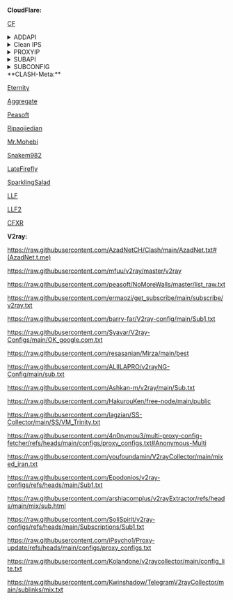 **CloudFlare:**

[CF](CF.md)
<details>
<summary>ADDAPI</summary>
https://raw.githubusercontent.com/alireza-rasouli/VPN/refs/heads/main/AddressesAPI.txt
</details>
<details>
<summary>Clean IPS</summary>
<pre>
sky.rethinkdns.com
fbi.gov
time.is
time.cloudflare.com
www.wto.org
ip.sb
zula.ir
creativecommons.org
go.inmobi.com
discord.com
cdnjs.com
190.93.246.247
23.227.39.183
172.67.132.72
172.67.73.163
172.67.198.111
172.64.145.113
172.66.46.214
172.67.131.154
172.67.167.150
188.114.97.11
188.114.97.24
104.17.107.1
172.67.68.157
151.101.3.1
173.245.49.20
23.227.39.227
190.93.244.18
190.93.245.219
190.93.247.238
104.21.83.62
104.21.48.203
104.17.147.22
104.24.196.20
104.24.197.20
172.67.49.246
172.66.47.64
172.67.131.36
172.67.164.37
172.67.66.177
172.67.156.45
172.66.44.192
104.18.94.237
104.18.95.240
104.19.236.66
104.19.17.212
104.17.76.170
104.17.25.97
104.24.255.100
104.18.151.253
104.23.111.16
104.18.79.102
104.19.233.61
104.17.97.128
104.16.187.144
104.20.94.249
104.16.141.244
104.17.158.192
104.18.144.182
104.19.157.132
104.17.54.45
104.16.89.37
104.20.248.148
104.16.122.101
104.19.245.184
104.17.242.19
104.20.12.112
104.17.240.109
104.18.111.32
104.20.160.26
104.17.118.67
104.18.42.71
45.131.6.125
104.20.203.197
104.17.233.72
104.18.60.11
104.18.129.16
104.24.255.194
104.20.35.95
104.18.8.62
104.24.70.123
104.18.247.105
104.20.23.123
104.19.217.91
104.20.247.155
104.18.219.194
104.16.223.213
104.24.227.27
104.24.166.3
104.24.250.232
104.24.231.110
104.23.99.109
103.184.45.4
104.19.8.89
104.18.240.147
104.24.21.7
104.20.207.255
104.25.150.132
104.19.97.125
104.20.55.144
104.24.78.11
104.16.92.207
104.20.107.136
104.25.162.75
104.19.41.18
104.19.42.168
104.25.7.42
104.19.72.10
104.25.185.201
104.16.144.45
104.17.79.71
104.24.87.38
104.24.37.96
104.20.68.237
104.25.164.167
104.23.102.227
104.16.119.134
104.21.31.69
104.18.250.227
104.19.97.193
104.21.48.196
104.25.188.85
</pre>
</details>

<details>
<summary>PROXYIP</summary>
  <pre>
bpb.yousef.isegaro.com
nima.nscl.ir
  </pre>
</details>
<details>
<summary>SUBAPI</summary>
vihhtxpqnrfb.eu-central-1.clawcloudrun.com
</details>
<details>
<summary>SUBCONFIG</summary>
https://raw.githubusercontent.com/alireza-rasouli/VPN/refs/heads/main/SUBCONFIG.ini
</details>
**CLASH-Meta:**

[Eternity](https://raw.githubusercontent.com/mahdibland/ShadowsocksAggregator/master/Eternity.yml)

[Aggregate](https://raw.githubusercontent.com/alireza-rasouli/VPN/refs/heads/main/Aggregate.yaml)

[Peasoft](https://raw.githubusercontent.com/peasoft/NoMoreWalls/master/list.yml)

[Ripaojiedian](https://raw.githubusercontent.com/ripaojiedian/freenode/main/clash)

[Mr.Mohebi](https://raw.githubusercontent.com/MrMohebi/xray-proxy-grabber-telegram/master/collected-proxies/clash-meta/actives_under_1000ms.yaml)

[Snakem982](https://raw.githubusercontent.com/snakem982/proxypool/main/source/clash-meta.yaml)

[LateFirefly](https://raw.githubusercontent.com/alireza-rasouli/VPN/refs/heads/main/LL.yaml)

[SparklingSalad](https://raw.githubusercontent.com/alireza-rasouli/VPN/refs/heads/main/SparkS.yaml)

[LLF](https://raw.githubusercontent.com/liketolivefree/kobabi/main/clash_mt_ir_prov_f.yaml)

[LLF2](https://raw.githubusercontent.com/liketolivefree/kobabi/main/clash_mt_ir_prov_f2.yaml)

[CFXR](https://cfxr.eu.org/autoconvert)



**V2ray:**

https://raw.githubusercontent.com/AzadNetCH/Clash/main/AzadNet.txt#(AzadNet.t.me)

https://raw.githubusercontent.com/mfuu/v2ray/master/v2ray

https://raw.githubusercontent.com/peasoft/NoMoreWalls/master/list_raw.txt

https://raw.githubusercontent.com/ermaozi/get_subscribe/main/subscribe/v2ray.txt

https://raw.githubusercontent.com/barry-far/V2ray-config/main/Sub1.txt

https://raw.githubusercontent.com/Syavar/V2ray-Configs/main/OK_google.com.txt

https://raw.githubusercontent.com/resasanian/Mirza/main/best

https://raw.githubusercontent.com/ALIILAPRO/v2rayNG-Config/main/sub.txt

https://raw.githubusercontent.com/Ashkan-m/v2ray/main/Sub.txt

https://raw.githubusercontent.com/HakurouKen/free-node/main/public

https://raw.githubusercontent.com/lagzian/SS-Collector/main/SS/VM_Trinity.txt

https://raw.githubusercontent.com/4n0nymou3/multi-proxy-config-fetcher/refs/heads/main/configs/proxy_configs.txt#Anonymous-Multi

https://raw.githubusercontent.com/youfoundamin/V2rayCollector/main/mixed_iran.txt

https://raw.githubusercontent.com/Epodonios/v2ray-configs/refs/heads/main/Sub1.txt

https://raw.githubusercontent.com/arshiacomplus/v2rayExtractor/refs/heads/main/mix/sub.html

https://raw.githubusercontent.com/SoliSpirit/v2ray-configs/refs/heads/main/Subscriptions/Sub1.txt

https://raw.githubusercontent.com/iPsycho1/Proxy-update/refs/heads/main/configs/proxy_configs.txt

https://raw.githubusercontent.com/Kolandone/v2raycollector/main/config_lite.txt

https://raw.githubusercontent.com/Kwinshadow/TelegramV2rayCollector/main/sublinks/mix.txt


